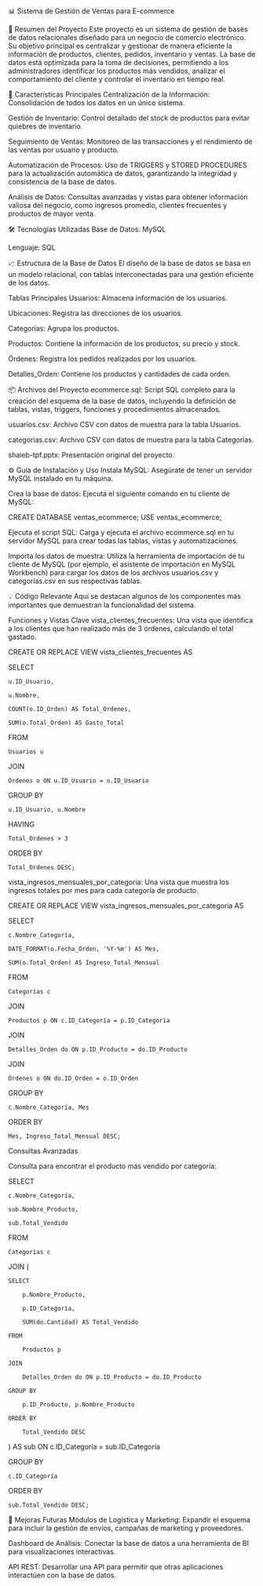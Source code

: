 📊 Sistema de Gestión de Ventas para E-commerce

📄 Resumen del Proyecto
Este proyecto es un sistema de gestión de bases de datos relacionales diseñado para un negocio de comercio electrónico. Su objetivo principal es centralizar y gestionar de manera eficiente la información de productos, clientes, pedidos, inventario y ventas. La base de datos está optimizada para la toma de decisiones, permitiendo a los administradores identificar los productos más vendidos, analizar el comportamiento del cliente y controlar el inventario en tiempo real.

🚀 Características Principales
Centralización de la Información: Consolidación de todos los datos en un único sistema.

Gestión de Inventario: Control detallado del stock de productos para evitar quiebres de inventario.

Seguimiento de Ventas: Monitoreo de las transacciones y el rendimiento de las ventas por usuario y producto.

Automatización de Procesos: Uso de TRIGGERS y STORED PROCEDURES para la actualización automática de datos, garantizando la integridad y consistencia de la base de datos.

Análisis de Datos: Consultas avanzadas y vistas para obtener información valiosa del negocio, como ingresos promedio, clientes frecuentes y productos de mayor venta.

🛠️ Tecnologías Utilizadas
Base de Datos: MySQL

Lenguaje: SQL

📈 Estructura de la Base de Datos
El diseño de la base de datos se basa en un modelo relacional, con tablas interconectadas para una gestión eficiente de los datos.

Tablas Principales
Usuarios: Almacena información de los usuarios.

Ubicaciones: Registra las direcciones de los usuarios.

Categorías: Agrupa los productos.

Productos: Contiene la información de los productos, su precio y stock.

Órdenes: Registra los pedidos realizados por los usuarios.

Detalles_Orden: Contiene los productos y cantidades de cada orden.

📦 Archivos del Proyecto
ecommerce.sql: Script SQL completo para la creación del esquema de la base de datos, incluyendo la definición de tablas, vistas, triggers, funciones y procedimientos almacenados.

usuarios.csv: Archivo CSV con datos de muestra para la tabla Usuarios.

categorias.csv: Archivo CSV con datos de muestra para la tabla Categorías.

shaieb-tpf.pptx: Presentación original del proyecto.

⚙️ Guía de Instalación y Uso
Instala MySQL: Asegúrate de tener un servidor MySQL instalado en tu máquina.

Crea la base de datos: Ejecuta el siguiente comando en tu cliente de MySQL:

CREATE DATABASE ventas_ecommerce;
USE ventas_ecommerce;

Ejecuta el script SQL: Carga y ejecuta el archivo ecommerce.sql en tu servidor MySQL para crear todas las tablas, vistas y automatizaciones.

Importa los datos de muestra: Utiliza la herramienta de importación de tu cliente de MySQL (por ejemplo, el asistente de importación en MySQL Workbench) para cargar los datos de los archivos usuarios.csv y categorias.csv en sus respectivas tablas.

💡 Código Relevante
Aquí se destacan algunos de los componentes más importantes que demuestran la funcionalidad del sistema.

Funciones y Vistas Clave
vista_clientes_frecuentes: Una vista que identifica a los clientes que han realizado más de 3 órdenes, calculando el total gastado.

CREATE OR REPLACE VIEW vista_clientes_frecuentes AS

SELECT

    u.ID_Usuario,
    
    u.Nombre,
    
    COUNT(o.ID_Orden) AS Total_Ordenes,
    
    SUM(o.Total_Orden) AS Gasto_Total
    
FROM

    Usuarios u
    
JOIN

    Órdenes o ON u.ID_Usuario = o.ID_Usuario
    
GROUP BY

    u.ID_Usuario, u.Nombre
    
HAVING

    Total_Ordenes > 3
    
ORDER BY

    Total_Ordenes DESC;
    

vista_ingresos_mensuales_por_categoria: Una vista que muestra los ingresos totales por mes para cada categoría de producto.


CREATE OR REPLACE VIEW vista_ingresos_mensuales_por_categoria AS

SELECT

    c.Nombre_Categoría,
    
    DATE_FORMAT(o.Fecha_Orden, '%Y-%m') AS Mes,
    
    SUM(o.Total_Orden) AS Ingreso_Total_Mensual
    
FROM

    Categorías c
    
JOIN

    Productos p ON c.ID_Categoría = p.ID_Categoría
    
JOIN

    Detalles_Orden do ON p.ID_Producto = do.ID_Producto
    
JOIN

    Órdenes o ON do.ID_Orden = o.ID_Orden
    
GROUP BY

    c.Nombre_Categoría, Mes
    
ORDER BY

    Mes, Ingreso_Total_Mensual DESC;
    

Consultas Avanzadas

Consulta para encontrar el producto más vendido por categoría:



SELECT 

    c.Nombre_Categoría,
    
    sub.Nombre_Producto,
    
    sub.Total_Vendido
    
FROM 

    Categorías c
    
JOIN (

    SELECT 
    
        p.Nombre_Producto,
        
        p.ID_Categoría,
        
        SUM(do.Cantidad) AS Total_Vendido
        
    FROM 
    
        Productos p
        
    JOIN 
    
        Detalles_Orden do ON p.ID_Producto = do.ID_Producto
        
    GROUP BY
    
        p.ID_Producto, p.Nombre_Producto
        
    ORDER BY
    
        Total_Vendido DESC
        
) AS sub ON c.ID_Categoría = sub.ID_Categoría

GROUP BY 

    c.ID_Categoría
    
ORDER BY 

    sub.Total_Vendido DESC;
    

🔮 Mejoras Futuras
Módulos de Logística y Marketing: Expandir el esquema para incluir la gestión de envíos, campañas de marketing y proveedores.

Dashboard de Análisis: Conectar la base de datos a una herramienta de BI para visualizaciones interactivas.

API REST: Desarrollar una API para permitir que otras aplicaciones interactúen con la base de datos.
